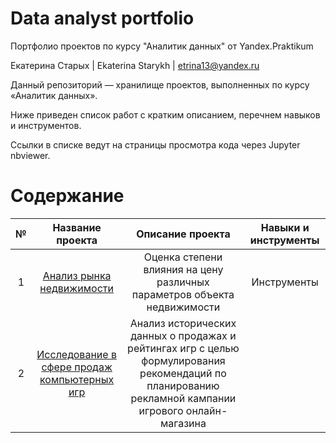# Data analyst portfolio
Портфолио проектов по курсу "Аналитик данных" от Yandex.Praktikum

Екатерина Старых | Ekaterina Starykh | etrina13@yandex.ru

Данный репозиторий — хранилище проектов, выполненных по курсу «Аналитик данных».

Ниже приведен список работ с кратким описанием, перечнем навыков и инструментов.

Ссылки в списке ведут на страницы просмотра кода через Jupyter nbviewer.

# Содержание

| № | Название проекта  | Описание проекта   | Навыки и инструменты |
| :---:   | :---: | :---: |:---: |
| 1 | [Анализ рынка недвижимости](https://github.com/EtrinaS/data_analyst_portfolio/blob/main/projects/YP_3_flats_.ipynb)   | Оценка степени влияния на цену различных параметров объекта недвижимости  | Инструменты |
| 2 | [Исследование в сфере продаж компьютерных игр](https://github.com/EtrinaS/data_analyst_portfolio/blob/main/projects/YP_5_games_.ipynb) | Анализ исторических данных о продажах и рейтингах игр с целью формулирования рекомендаций по планированию рекламной кампании игрового онлайн-магазина| |
